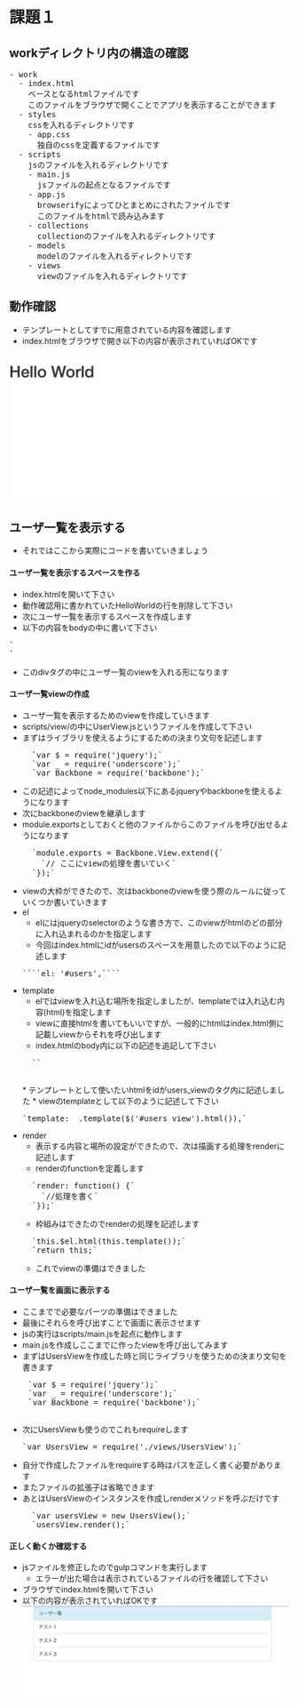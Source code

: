 # 課題１
## workディレクトリ内の構造の確認
<pre>
- work
  - index.html
    ベースとなるhtmlファイルです
    このファイルをブラウザで開くことでアプリを表示することができます
  - styles
    cssを入れるディレクトリです
    - app.css
      独自のcssを定義するファイルです
  - scripts
    jsのファイルを入れるディレクトリです
    - main.js
      jsファイルの起点となるファイルです
    - app.js
      browserifyによってひとまとめにされたファイルです
      このファイルをhtmlで読み込みます
    - collections
      collectionのファイルを入れるディレクトリです
    - models
      modelのファイルを入れるディレクトリです
    - views
      viewのファイルを入れるディレクトリです
</pre>

## 動作確認
* テンプレートとしてすでに用意されている内容を確認します
* index.htmlをブラウザで開き以下の内容が表示されていればOKです

![img1.png](./images/img1.png)

## ユーザ一覧を表示する
* それではここから実際にコードを書いていきましょう

#### ユーザ一覧を表示するスペースを作る
  * index.htmlを開いて下さい
  * 動作確認用に書かれていたHelloWorldの行を削除して下さい
  * 次にユーザ一覧を表示するスペースを作成します
  * 以下の内容をbodyの中に書いて下さい
  <pre>`<div id="users" class="container"></div>`</pre>
  * このdivタグの中にユーザ一覧のviewを入れる形になります

#### ユーザ一覧viewの作成
  * ユーザ一覧を表示するためのviewを作成していきます
  * scripts/view/の中にUserView.jsというファイルを作成して下さい
  * まずはライブラリを使えるようにするための決まり文句を記述します
    <pre>
      `var $ = require('jquery');`
      `var _ = require('underscore');`
      `var Backbone = require('backbone');`
    </pre>
  * この記述によってnode_modules以下にあるjqueryやbackboneを使えるようになります
  * 次にbackboneのviewを継承します
  * module.exportsとしておくと他のファイルからこのファイルを呼び出せるようになります
    <pre>
      `module.exports = Backbone.View.extend({`
        `// ここにviewの処理を書いていく`
      `});`
    </pre>
  * viewの大枠ができたので、次はbackboneのviewを使う際のルールに従っていくつか書いていきます
  * el
    * elにはjqueryのselectorのような書き方で、このviewがhtmlのどの部分に入れ込まれるのかを指定します
    * 今回はindex.htmlにidがusersのスペースを用意したので以下のように記述します
    <pre>````el: '#users',````</pre>
  * template
    * elではviewを入れ込む場所を指定しましたが、templateでは入れ込む内容(html)を指定します
    * viewに直接htmlを書いてもいいですが、一般的にhtmlはindex.html側に記載しviewからそれを呼び出します
    * index.htmlのbody内に以下の記述を追記して下さい
    <pre>
      `<script id="users_view" type="text/template">`
        `<div class="panel panel-info">`
          `<div class="panel-heading">ユーザ一覧</div>`
          `<ul id="user_list" class="list-group">`
            `<li class="list-group-item">テスト１</li>`
            `<li class="list-group-item">テスト２</li>`
            `<li class="list-group-item">テスト３</li>`
          `</ul>`
        `</div>`
      `</script>`
    </pre>
    * テンプレートとして使いたいhtmlをidがusers_viewのタグ内に記述しました
    * viewのtemplateとして以下のように記述して下さい
    <pre>
    `template: _.template($('#users_view').html()),`
    </pre>
  * render
    * 表示する内容と場所の設定ができたので、次は描画する処理をrenderに記述します
    * renderのfunctionを定義します
    <pre>
      `render: function() {`
        `//処理を書く`
      `});`
    </pre>
    * 枠組みはできたのでrenderの処理を記述します
    <pre>
      `this.$el.html(this.template());`
      `return this;`
    </pre>
    * これでviewの準備はできました

#### ユーザ一覧を画面に表示する
* ここまでで必要なパーツの準備はできました
* 最後にそれらを呼び出すことで画面に表示させます
* jsの実行はscripts/main.jsを起点に動作します
* main.jsを作成しここまでに作ったviewを呼び出してみます
* まずはUsersViewを作成した時と同じライブラリを使うための決まり文句を書きます
 <pre>
    `var $ = require('jquery');`
    `var _ = require('underscore');`
    `var Backbone = require('backbone');`
  </pre>
* 次にUsersViewも使うのでこれもrequireします
  <pre>`var UsersView = require('./views/UsersView');`</pre>
* 自分で作成したファイルをrequireする時はパスを正しく書く必要があります
* またファイルの拡張子は省略できます
* あとはUsersViewのインスタンスを作成しrenderメソッドを呼ぶだけです
  <pre>
    `var usersView = new UsersView();`
    `usersView.render();`
  </pre>

#### 正しく動くか確認する
* jsファイルを修正したのでgulpコマンドを実行します
  * エラーが出た場合は表示されているファイルの行を確認して下さい
* ブラウザでindex.htmlを開いて下さい
* 以下の内容が表示されていればOKです
![img2.png](./images/img2.png)
